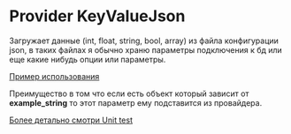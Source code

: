 # Provider KeyValueJson

Загружает данные (int, float, string, bool, array) из файла конфигурации json, в таких файлах 
я обычно храню параметры подключения к бд или еще какие нибудь опции или параметры.

[Пример использования](../../test/Documentation/keyValueJson.php)

Преимущество в том что если есть объект который зависит от **example_string** то этот параметр ему подставится из 
провайдера.

[Более детально смотри Unit test](../../test/Unit/Provider/KeyValueJsonTest.php)